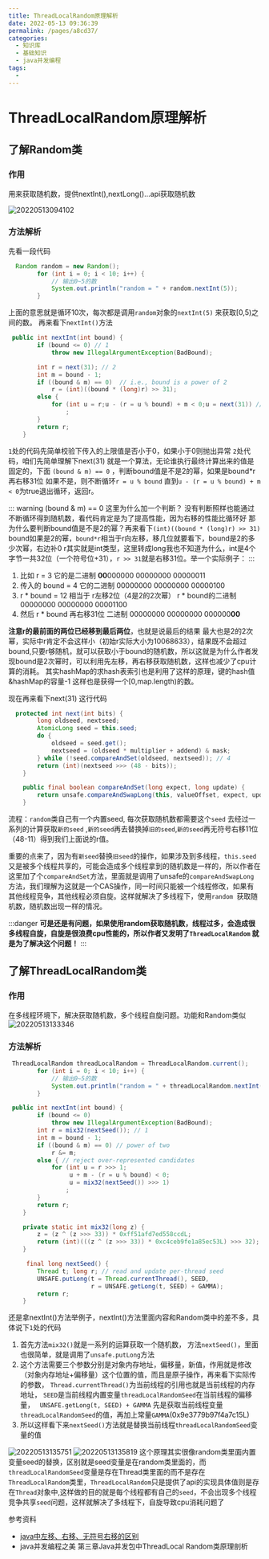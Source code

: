```yaml
---
title: ThreadLocalRandom原理解析
date: 2022-05-13 09:36:39
permalink: /pages/a8cd37/
categories:
  - 知识库
  - 基础知识
  - java并发编程
tags:
  - 
---
```

# ThreadLocalRandom原理解析

## 了解Random类

### 作用

用来获取随机数，提供nextInt(),nextLong()...api获取随机数

![20220513094102](https://img.ggball.top/picGo/20220513094102.png)

### 方法解析

先看一段代码
```java
  Random random = new Random();
        for (int i = 0; i < 10; i++) {
            // 输出0~5的数
            System.out.println("random = " + random.nextInt(5));
        }
```

上面的意思就是循环10次，每次都是调用`random`对象的`nextInt(5)` 来获取[0,5)之间的数。
再来看下`nextInt()`方法

```java
 public int nextInt(int bound) {
        if (bound <= 0) // 1
            throw new IllegalArgumentException(BadBound);

        int r = next(31); // 2
        int m = bound - 1;
        if ((bound & m) == 0)  // i.e., bound is a power of 2
            r = (int)((bound * (long)r) >> 31);
        else {
            for (int u = r;u - (r = u % bound) + m < 0;u = next(31)) // 3
                ;
        }
        return r;
    }

```
`1`处的代码先简单校验下传入的上限值是否小于0，如果小于0则抛出异常
`2`处代码，咱们先简单理解下next(31) 就是一个算法，无论谁执行最终计算出来的值是固定的，下面 `(bound & m) == 0` ，判断bound值是不是2的幂，如果是bound*r再右移31位
如果不是，则不断循环`r = u % bound` 直到`u - (r = u % bound) + m < 0`为true退出循环，返回r。

::: warning
(bound & m) == 0 这里为什么加一个判断？ 没有判断照样也能通过不断循环得到随机数，看代码肯定是为了提高性能，因为右移的性能比循环好
那为什么要判断bound值是不是2的幂？再来看下`(int)((bound * (long)r) >> 31)` bound如果是2的幂，`bound*r`相当于r向左移，移几位就要看下，bound是2的多少次幂，右边补0
r其实就是int类型，这里转成long我也不知道为什么，int是4个字节一共32位（一个符号位+31），`r >> 31`就是右移31位。举一个实际例子：
:::

1. 比如 r = 3 它的是二进制 **00**000000 00000000 00000011
2. 传入的 bound = 4 它的二进制 00000000 00000000 00000100
3. r * bound = 12 相当于 r左移2位（4是2的2次幂） r * bound的二进制 00000000 00000000 00001100
4. 然后 r * bound 再右移31位 二进制 00000000 00000000 000000**00** 

**注意r的最前面的两位已经移到最后两位**，也就是说最后的结果 最大也是2的2次幂，实际中r肯定不会这样小（初始r实际大小为10068633），结果既不会超过bound,只要r够随机，就可以获取小于bound的随机数，所以这就是为什么作者发现bound是2次幂时，可以利用先左移，再右移获取随机数，这样也减少了cpu计算的消耗。
其实hashMap的求hash表索引也是利用了这样的原理，键的hash值&hashMap的容量-1 这样也是获得一个[0,map.length)的数。

现在再来看下next(31) 这行代码

```java
  protected int next(int bits) {
        long oldseed, nextseed;
        AtomicLong seed = this.seed;
        do {
            oldseed = seed.get();
            nextseed = (oldseed * multiplier + addend) & mask;
        } while (!seed.compareAndSet(oldseed, nextseed)); // 4
        return (int)(nextseed >>> (48 - bits));
    }

    public final boolean compareAndSet(long expect, long update) {
        return unsafe.compareAndSwapLong(this, valueOffset, expect, update);
    }
```
流程：`random`类自己有一个内置seed, 每次获取随机数都需要这个`seed` 去经过一系列的计算获取`新的seed` ,`新的seed`再去替换掉`旧的seed`,`新的seed`再无符号右移11位（48-11）得到我们上面说的r值。

重要的点来了，因为有`新seed`替换`旧seed`的操作，如果涉及到多线程，`this.seed` 又是被多个线程共享的，可能会造成多个线程拿到的随机数是一样的，所以作者在这里加了个`compareAndSet`方法，里面就是调用了unsafe的`compareAndSwapLong`方法，我们理解为这就是一个CAS操作，同一时间只能被一个线程修改，如果有其他线程竞争，其他线程必须自旋。这样就解决了多线程下，使用`random `获取随机数，随机数出现一样的情况。

:::danger
**可是还是有问题，如果使用random获取随机数，线程过多，会造成很多线程自旋，自旋是很浪费cpu性能的，所以作者又发明了`ThreadLocalRandom` 就是为了解决这个问题！**
:::

## 了解ThreadLocalRandom类

### 作用
在多线程环境下，解决获取随机数，多个线程自旋问题。功能和Random类似
![20220513133346](https://img.ggball.top/picGo/20220513133346.png)
### 方法解析

```java
 ThreadLocalRandom threadLocalRandom = ThreadLocalRandom.current();
        for (int i = 0; i < 10; i++) {
            // 输出0~5的数
            System.out.println("random = " + threadLocalRandom.nextInt(5));
        }

 public int nextInt(int bound) {
        if (bound <= 0)
            throw new IllegalArgumentException(BadBound);
        int r = mix32(nextSeed()); // 1
        int m = bound - 1;
        if ((bound & m) == 0) // power of two
            r &= m;
        else { // reject over-represented candidates
            for (int u = r >>> 1;
                 u + m - (r = u % bound) < 0;
                 u = mix32(nextSeed()) >>> 1)
                ;
        }
        return r;
    }

    private static int mix32(long z) {
        z = (z ^ (z >>> 33)) * 0xff51afd7ed558ccdL;
        return (int)(((z ^ (z >>> 33)) * 0xc4ceb9fe1a85ec53L) >>> 32);
    }

     final long nextSeed() {
        Thread t; long r; // read and update per-thread seed
        UNSAFE.putLong(t = Thread.currentThread(), SEED,
                       r = UNSAFE.getLong(t, SEED) + GAMMA);
        return r;
    }

```

还是拿nextInt()方法举例子，nextInt()方法里面内容和Random类中的差不多，具体说下`1`处的代码
1. 首先方法`mix32()`就是一系列的运算获取一个随机数，
方法`nextSeed()`，里面也很简单，就是调用了`unsafe.putLong`方法
2. 这个方法需要三个参数分别是对象内存地址，偏移量，新值，作用就是修改（对象内存地址+偏移量）这个位置的值，而且是原子操作，再来看下实际传的参数，
`Thread.currentThread()`为当前线程的引用也就是当前线程的内存地址，
`SEED`是当前线程内置变量`threadLocalRandomSeed`在当前线程的偏移量，
` UNSAFE.getLong(t, SEED) + GAMMA` 先是获取当前线程变量`threadLocalRandomSeed`的值，再加上常量`GAMMA`(0x9e3779b97f4a7c15L)
3. 所以这样看下来`nextSeed()`方法就是替换当前线程`threadLocalRandomSeed`变量的值

![20220513135751](https://img.ggball.top/picGo/20220513135751.png)
![20220513135819](https://img.ggball.top/picGo/20220513135819.png)
这个原理其实很像random类里面内置变量seed的替换，区别就是seed变量是在random类里面的，而`threadLocalRandomSeed`变量是存在Thread类里面的而不是存在`ThreadLocalRandom`类里，`ThreadLocalRandom`只是提供了api的实现具体值则是存在`Thread`对象中,这样做的目的就是每个线程都有自己的`seed`，不会出现多个线程竞争共享`seed`问题，这样就解决了多线程下，自旋导致cpu消耗问题了








参考资料
- [java中左移、右移、无符号右移的区别](https://www.cnblogs.com/strongmore/p/15473837.html)
- java并发编程之美 第三章Java并发包中ThreadLocal Random类原理剖析
